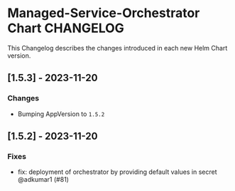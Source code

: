 # Managed-Service-Orchestrator Chart CHANGELOG

This Changelog describes the changes introduced in each new Helm Chart version.

## [1.5.3] - 2023-11-20

### Changes

- Bumping AppVersion to `1.5.2`

## [1.5.2] - 2023-11-20


### Fixes

- fix: deployment of orchestrator by providing default values in secret @adkumar1 (#81)
